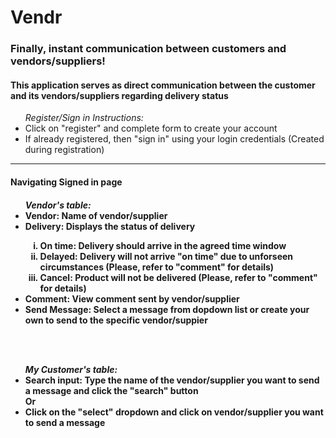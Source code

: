 <h1>Vendr</h1>
<h3>Finally, instant communication between customers and vendors/suppliers!</h3>
<h4>This application serves as direct communication between the customer and its vendors/suppliers regarding delivery status</h4>
<ul><i>Register/Sign in Instructions:</i>
<li>Click on "register" and complete form to create your account</li>
<li>If already registered, then "sign in" using your login credentials (Created during registration)</li>
</ul>
<hr>

<h4>Navigating Signed in page<h4>
<ul><i>Vendor's table:</i>
<li><b>Vendor:</b> Name of vendor/supplier</li>
<li><b>Delivery:</b> Displays the status of delivery</li>
<ol type="i">
<li><b>On time:</b> Delivery should arrive in the agreed time window</li>
<li><b>Delayed:</b> Delivery will not arrive "on time" due to unforseen circumstances (Please, refer to "comment" for details)</li>
<li><b>Cancel:</b> Product will not be delivered (Please, refer to "comment" for details)
</ol>
<li><b>Comment:</b> View comment sent by vendor/supplier</li>
<li><b>Send Message:</b> Select a message from dopdown list or create your own to send to the specific vendor/suppier</li> 
</ul>
<br>
<br>
<ul><i>My Customer's table:</i>
<li><b>Search input:</b> Type the name of the vendor/supplier you want to send a message and click the "search" button</li>
Or
<li>Click on the "select" dropdown and click on vendor/supplier you want to send a message</li>
</ul>




